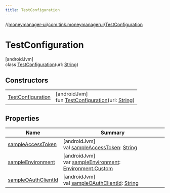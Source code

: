```yaml
---
title: TestConfiguration
---
```

//[moneymanager-ui](../../../index.html)/[com.tink.moneymanagerui](../index.html)/[TestConfiguration](index.html)



# TestConfiguration



[androidJvm]\
class [TestConfiguration](index.html)(url: [String](https://kotlinlang.org/api/latest/jvm/stdlib/kotlin/-string/index.html))



## Constructors


| | |
|---|---|
| [TestConfiguration](-test-configuration.html) | [androidJvm]<br>fun [TestConfiguration](-test-configuration.html)(url: [String](https://kotlinlang.org/api/latest/jvm/stdlib/kotlin/-string/index.html)) |


## Properties


| Name | Summary |
|---|---|
| [sampleAccessToken](sample-access-token.html) | [androidJvm]<br>val [sampleAccessToken](sample-access-token.html): [String](https://kotlinlang.org/api/latest/jvm/stdlib/kotlin/-string/index.html) |
| [sampleEnvironment](sample-environment.html) | [androidJvm]<br>var [sampleEnvironment](sample-environment.html): [Environment.Custom](../../com.tink.service.network/-environment/-custom/index.html) |
| [sampleOAuthClientId](sample-o-auth-client-id.html) | [androidJvm]<br>val [sampleOAuthClientId](sample-o-auth-client-id.html): [String](https://kotlinlang.org/api/latest/jvm/stdlib/kotlin/-string/index.html) |

